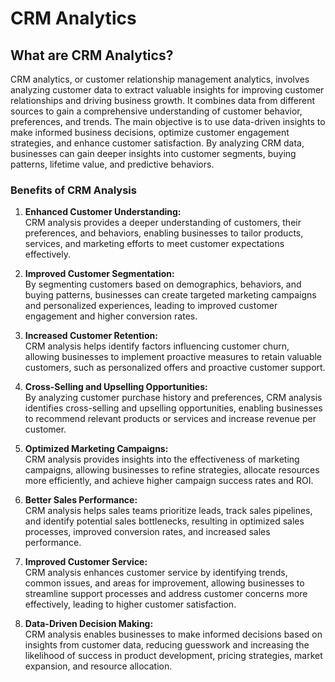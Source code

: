 # CRM Analytics

## What are CRM Analytics?

CRM analytics, or customer relationship management analytics, involves analyzing customer data to extract valuable insights for improving customer relationships and driving business growth. It combines data from different sources to gain a comprehensive understanding of customer behavior, preferences, and trends. The main objective is to use data-driven insights to make informed business decisions, optimize customer engagement strategies, and enhance customer satisfaction. By analyzing CRM data, businesses can gain deeper insights into customer segments, buying patterns, lifetime value, and predictive behaviors.

### Benefits of CRM Analysis

1. **Enhanced Customer Understanding:** <br>
CRM analysis provides a deeper understanding of customers, their preferences, and behaviors, enabling businesses to tailor products, services, and marketing efforts to meet customer expectations effectively.

2. **Improved Customer Segmentation:** <br>
By segmenting customers based on demographics, behaviors, and buying patterns, businesses can create targeted marketing campaigns and personalized experiences, leading to improved customer engagement and higher conversion rates.

3. **Increased Customer Retention:** <br>
CRM analysis helps identify factors influencing customer churn, allowing businesses to implement proactive measures to retain valuable customers, such as personalized offers and proactive customer support.

4. **Cross-Selling and Upselling Opportunities:** <br>
By analyzing customer purchase history and preferences, CRM analysis identifies cross-selling and upselling opportunities, enabling businesses to recommend relevant products or services and increase revenue per customer.

5. **Optimized Marketing Campaigns:** <br>
CRM analysis provides insights into the effectiveness of marketing campaigns, allowing businesses to refine strategies, allocate resources more efficiently, and achieve higher campaign success rates and ROI.

6. **Better Sales Performance:** <br>
CRM analysis helps sales teams prioritize leads, track sales pipelines, and identify potential sales bottlenecks, resulting in optimized sales processes, improved conversion rates, and increased sales performance.

7. **Improved Customer Service:** <br>
CRM analysis enhances customer service by identifying trends, common issues, and areas for improvement, allowing businesses to streamline support processes and address customer concerns more effectively, leading to higher customer satisfaction.

8. **Data-Driven Decision Making:** <br>
CRM analysis enables businesses to make informed decisions based on insights from customer data, reducing guesswork and increasing the likelihood of success in product development, pricing strategies, market expansion, and resource allocation.

